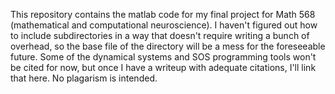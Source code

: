 This repository contains the matlab code for my final project for Math 568 (mathematical and computational neuroscience). 
I haven't figured out how to include subdirectories in a way that doesn't require writing a bunch of overhead, so the base file of the directory will be a mess for the foreseeable future.
Some of the dynamical systems and SOS programming tools won't be cited for now, but once I have a writeup with adequate citations, I'll link that here. No plagarism is intended.
